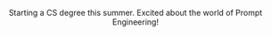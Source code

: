 
<html>
  <head>

  </head>

  <body>

  <p align = center>Starting a CS degree this summer.  Excited about the world of Prompt Engineering!
  </p>
  </body>
</html>
